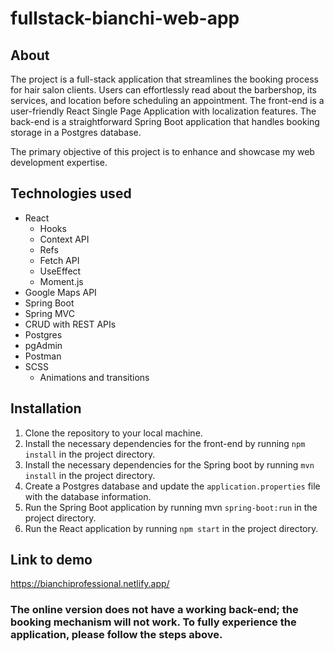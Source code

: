 # fullstack-bianchi-web-app

## About

The project is a full-stack application that streamlines the booking process for hair salon clients. Users can effortlessly read about the barbershop, its services, and location before scheduling an appointment. The front-end is a user-friendly React Single Page Application with localization features. The back-end is a straightforward Spring Boot application that handles booking storage in a Postgres database.

The primary objective of this project is to enhance and showcase my web development expertise.

## Technologies used
 -  React 
    -  Hooks
    -  Context API
    -  Refs
    -  Fetch API
    -  UseEffect
    -  Moment.js
 -  Google Maps API
 -  Spring Boot
 -  Spring MVC
 -  CRUD with REST APIs
 -  Postgres
 -  pgAdmin
 -  Postman
 -  SCSS
    - Animations and transitions
  
 ## Installation

 1. Clone the repository to your local machine.
 2. Install the necessary dependencies for the front-end by running ```npm install``` in the project directory.
 3. Install the necessary dependencies for the Spring boot by running ```mvn install``` in the project directory.
 4. Create a Postgres database and update the ```application.properties``` file with the database information.
 5. Run the Spring Boot application by running mvn ```spring-boot:run``` in the project directory.
 6. Run the React application by running ```npm start``` in the project directory.
 
 ## Link to demo
 
 https://bianchiprofessional.netlify.app/
 
 ### The online version does not have a working back-end; the booking mechanism will not work. To fully experience the application, please follow the steps above.
